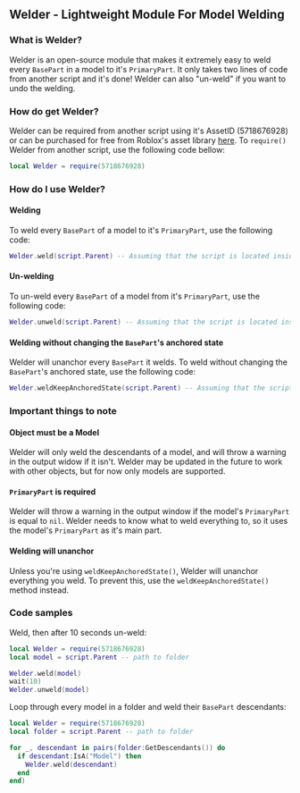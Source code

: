 ## Welder - Lightweight Module For Model Welding

### What is Welder?

Welder is an open-source module that makes it extremely easy to weld every `BasePart` in a model to it's `PrimaryPart`. It only takes two lines of code from another script and it's done! Welder can also "un-weld" if you want to undo the welding.

### How do get Welder?

Welder can be required from another script using it's AssetID (5718676928) or can be purchased for free from Roblox's asset library [here](https://www.roblox.com/library/5718676928/Welder). To `require()` Welder from another script, use the following code bellow:

````lua
local Welder = require(5718676928)
````

### How do I use Welder?

#### Welding

To weld every `BasePart` of a model to it's `PrimaryPart`, use the following code:

````lua
Welder.weld(script.Parent) -- Assuming that the script is located inside of the model itself.
````

#### Un-welding

To un-weld every `BasePart` of a model from it's `PrimaryPart`, use the following code:

````lua
Welder.unweld(script.Parent) -- Assuming that the script is located inside of the model itself.
````

#### Welding without changing the `BasePart`'s anchored state

Welder will unanchor every `BasePart` it welds. To weld without changing the `BasePart`'s anchored state, use the following code:

````lua
Welder.weldKeepAnchoredState(script.Parent) -- Assuming that the script is located inside of the model itself.
````

### Important things to note

#### Object must be a Model

Welder will only weld the descendants of a model, and will throw a warning in the output widow if it isn't. Welder may be updated in the future to work with other objects, but for now only models are supported.

#### `PrimaryPart` is required

Welder will throw a warning in the output window if the model's `PrimaryPart` is equal to `nil`. Welder needs to know what to weld everything to, so it uses the model's `PrimaryPart` as it's main part.

#### Welding will unanchor

Unless you're using `weldKeepAnchoredState()`, Welder will unanchor everything you weld. To prevent this, use the `weldKeepAnchoredState()` method instead.

### Code samples

Weld, then after 10 seconds un-weld:

````lua
local Welder = require(5718676928)
local model = script.Parent -- path to folder

Welder.weld(model)
wait(10)
Welder.unweld(model)
````

Loop through every model in a folder and weld their `BasePart` descendants:

````lua
local Welder = require(5718676928)
local folder = script.Parent -- path to folder

for _, descendant in pairs(folder:GetDescendants()) do
  if descendant:IsA("Model") then
    Welder.weld(descendant)
  end
end)
````
